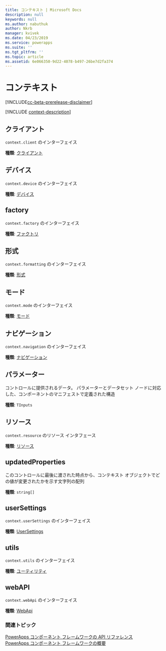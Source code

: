 ```yaml
---
title: コンテキスト | Microsoft Docs
description: null
keywords: null
ms.author: nabuthuk
author: Nkrb
manager: kvivek
ms.date: 04/23/2019
ms.service: powerapps
ms.suite: ''
ms.tgt_pltfrm: ''
ms.topic: article
ms.assetid: 6e066350-9d22-4078-b497-26be7d2fa374
---
```


# <a name="context"></a>コンテキスト

[!INCLUDE[cc-beta-prerelease-disclaimer](../../../includes/cc-beta-prerelease-disclaimer.md)]

[!INCLUDE [context-description](includes/context-description.md)]



## <a name="client"></a>クライアント

`context.client` のインターフェイス

**種類**: [クライアント](client.md)

## <a name="device"></a>デバイス

`context.device` のインターフェイス

**種類**: [デバイス](device.md)

## <a name="factory"></a>factory

`context.factory` のインターフェイス

**種類**: [ファクトリ](factory.md)

## <a name="formatting"></a>形式

`context.formatting` のインターフェイス

**種類**: [形式](formatting.md)

## <a name="mode"></a>モード

`context.mode` のインターフェイス

**種類**: [モード](mode.md)

## <a name="navigation"></a>ナビゲーション

`context.navigation` のインターフェイス

**種類**: [ナビゲーション](navigation.md)

## <a name="parameters"></a>パラメーター

コントロールに提供されるデータ。 パラメーターとデータセット ノードに対応した、コンポーネントのマニフェストで定義された構造

**種類**: `TInputs`

## <a name="resources"></a>リソース

`context.resource` のリソース インタフェース

**種類**: [リソース](resources.md)

## <a name="updatedproperties"></a>updatedProperties

このコントロールに最後に渡された時点から、コンテキスト オブジェクトでどの値が変更されたかを示す文字列の配列

**種類**: `string[]`

## <a name="usersettings"></a>userSettings

`context.userSettings` のインターフェイス

**種類**: [UserSettings](usersettings.md)

## <a name="utils"></a>utils

`context.utils` のインターフェイス

**種類**: [ユーティリティ](utility.md)

## <a name="webapi"></a>webAPI

`context.webApi` のインターフェイス

**種類**: [WebApi](webapi.md)

### <a name="related-topics"></a>関連トピック

[PowerApps コンポーネント フレームワークの API リファレンス](../reference/index.md)<br/>
[PowerApps コンポーネント フレームワークの概要](../overview.md)